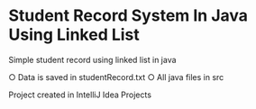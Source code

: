 # Student Record System In Java Using Linked List

Simple student record using linked list in java

○ Data is saved in studentRecord.txt
○ All java files in src

Project created in IntelliJ Idea Projects
